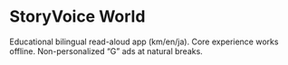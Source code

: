 # StoryVoice World
Educational bilingual read-aloud app (km/en/ja). Core experience works offline. Non-personalized “G” ads at natural breaks.
